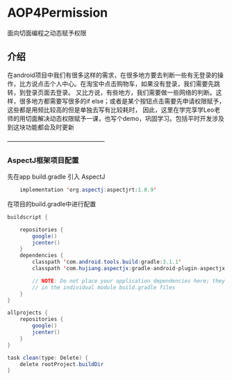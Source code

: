 # AOP4Permission
面向切面编程之动态赋予权限

## 介绍
在android项目中我们有很多这样的需求，在很多地方要去判断一些有无登录的操作，比方说点击个人中心。在淘宝中点击购物车，如果没有登录，我们需要先跳转，到登录页面去登录。
又比方说，有些地方，我们需要做一些网络的判断。这样，很多地方都需要写很多的if else；或者是某个按钮点击需要先申请权限赋予，这些都是用频比较高的但是单独去写有比较耗时，
因此，这里在学完享学Leo老师的用切面解决动态权限赋予一课，也写个demo，巩固学习。包括平时开发涉及到这块功能都会及时更新

————————————————

### AspectJ框架项目配置

先在app  build.gradle  引入 AspectJ

``` java
    implementation 'org.aspectj:aspectjrt:1.8.9'
```

 在项目的build.gradle中进行配置

 ``` java
 buildscript {

     repositories {
         google()
         jcenter()
     }
     dependencies {
         classpath 'com.android.tools.build:gradle:3.1.1'
         classpath 'com.hujiang.aspectjx:gradle-android-plugin-aspectjx:2.0.5'

         // NOTE: Do not place your application dependencies here; they belong
         // in the individual module build.gradle files
     }
 }

 allprojects {
     repositories {
         google()
         jcenter()
     }
 }

 task clean(type: Delete) {
     delete rootProject.buildDir
 }

 ```

